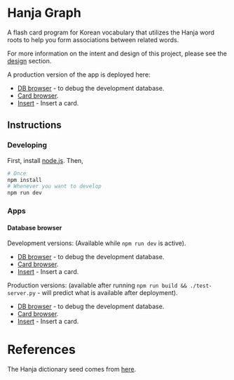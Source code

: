 # Hanja Graph
A flash card program for Korean vocabulary that utilizes the Hanja word roots
to help you form associations between related words.

For more information on the intent and design of this project, please see the
[design](design/README.md) section.

A production version of the app is deployed here:
* [DB browser](https://hanja-graph.github.io/hanja-graph/index.html?app=repl) - to debug the development database.
* [Card browser](https://hanja-graph.github.io/hanja-graph/index.html?app=card&card_id=1).
* [Insert](https://hanja-graph.github.io/hanja-graph/index.html?app=insert) - Insert a card.

## Instructions
### Developing
First, install [node.js](https://nodejs.org/en/download/). Then,
```bash
# Once
npm install
# Whenever you want to develop
npm run dev
```
### Apps
#### Database browser
Development versions:
(Available while `npm run dev` is active).
* [DB browser](https://localhost:3000/index.html?app=repl) - to debug the development database.
* [Card browser](https://localhost:3000/index.html?app=card&card_id=4).
* [Insert](https://localhost:3000/index.html?app=insert) - Insert a card.

Production versions:
(available after running `npm run build && ./test-server.py` - will predict what is available after deployment).
* [DB browser](https://localhost:3001/index.html?app=repl) - to debug the development database.
* [Card browser](https://localhost:3001/index.html?app=card&card_id=4).
* [Insert](https://localhost:3001/index.html?app=insert) - Insert a card.

# References
The Hanja dictionary seed comes from [here](https://github.com/dbravender/hanja-dictionary).
